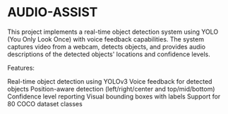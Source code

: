 # AUDIO-ASSIST
This project implements a real-time object detection system using YOLO (You Only Look Once) with voice feedback capabilities. The system captures video from a webcam, detects objects, and provides audio descriptions of the detected objects' locations and confidence levels.


Features:

Real-time object detection using YOLOv3
Voice feedback for detected objects
Position-aware detection (left/right/center and top/mid/bottom)
Confidence level reporting
Visual bounding boxes with labels
Support for 80 COCO dataset classes
